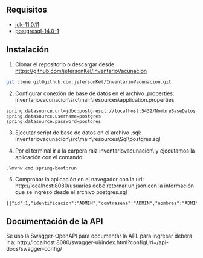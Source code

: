 <!-- AMBIENTE DE TRABAJO -->
## Requisitos
* [jdk-11.0.11](https://www.oracle.com/java/technologies/javase/jdk11-archive-downloads.html)
* [postgresql-14.0-1](https://www.postgresql.org/download/)

## Instalación
1. Clonar el repositorio o descargar desde https://github.com/jefersonKel/InventarioVacunacion
  ```sh
  git clone git@github.com:jefersonKel/InventarioVacunacion.git
  ```
2. Configurar conexión de base de datos en el archivo .properties: inventariovacunacion\src\main\resources\application.properties
  ```
  spring.datasource.url=jdbc:postgresql://localhost:5432/NombreBaseDatos
  spring.datasource.username=postgres
  spring.datasource.password=postgres
  ```
3. Ejecutar script de base de datos en el archivo .sql: inventariovacunacion\src\main\resources\Sql\postgres.sql

4. Por el terminal ir a la carpera raiz inventariovacunacion\ y ejecutamos la aplicación con el comando:
  ```
  .\mvnw.cmd spring-boot:run
  ```
5. Comprobar la aplicación en el navegador con la url: http://localhost:8080/usuarios debe retornar un json con la información que se ingreso desde el archivo postgres.sql
 ```
 [{"id":1,"identificacion":"ADMIN","contrasena":"ADMIN","nombres":"ADMINISTRADOR","rol":"ADMINISTRADOR"}]
 ```
## Documentación de la API
Se uso la Swagger-OpenAPI para documentar la API. para ingresar debera ir a: http://localhost:8080/swagger-ui/index.html?configUrl=/api-docs/swagger-config/

